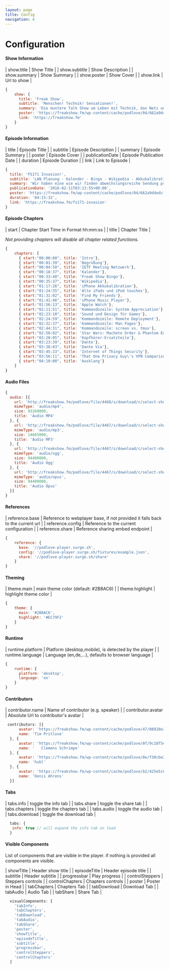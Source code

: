 ```yaml
---
layout: page
title: Config
navigation: 4
---
```


# Configuration

#### Show Information

| show.title  | Show Title  |
| show.subtitle  | Show Description  |
| show.summary | Show Summary |
| show.poster | Show Cover |
| show.link | Url to show |

```javascript
{
    show: {
      title: 'Freak Show',
      subtitle: 'Menschen! Technik! Sensationen!',
      summary: 'Die muntere Talk Show um Leben mit Technik, das Netz und Technikkultur. Bisweilen Apple-lastig aber selten einseitig. Wir leben und lieben Technologie und reden darüber. Mit Tim, hukl, roddi, Clemens und Denis. Freak Show hieß irgendwann mal mobileMacs.',
      poster: 'https://freakshow.fm/wp-content/cache/podlove/04/662a9d4edcf77ea2abe3c74681f509/freak-show_200x200.jpg',
      link: 'https://freakshow.fm'
    }
}
```

#### Episode Information

| title | Episode Title |
| subtitle | Episode Description |
| summary | Episode Summary |
| poster | Episode Cover |
| publicationDate | Episode Publication Date |
| duration | Episode Duration |
| link | Link to Episode |

```javascript
{
  title: 'FS171 Invasion!',
  subtitle: 'LAN Planung - Kalender - Bingo - Wikipedia - Akkukalibration - Alte iPads und iPods - Find My Friends - iPhone Music Player - Apple Watch - Kommandozeile - Star Wars - Dante - Internet of Things Security - VPN',
  summary: 'Wir haben eine wie wir finden abwechslungsreiche Sendung produziert, die wir Euch wie immer mit Freude bereitstellen. Während die Live-Hörer Freak-Show-Bingo spielen, greifen wir das Wikipedia-Thema der letzten Sendung auf und liefern auch noch weitere Aspekte des optimalen Star-Wars-Medienkonsums frei Haus. Dazu viel Nerderei rund um die Kommandozeile, eine Einschätzung der Perspektive der Apple Watch, ein Rant über die mangelhafte Security  im Internet of Things (and Buildings) und allerlei anderer Kram.  Roddi setzt dieses Mal aus, sonst Vollbesetzung.',
  publicationDate: '2016-02-11T03:13:55+00:00',
  poster: 'https://freakshow.fm/wp-content/cache/podlove/04/662a9d4edcf77ea2abe3c74681f509/freak-show_200x200.jpg',
  duration: '04:15:32',
  link: 'https://freakshow.fm/fs171-invasion'
}
```

#### Episode Chapters

| start | Chapter Start Time in Format hh:mm:ss |
| title | Chapter Title |

_Not providing chapters will disable all chapter related functions._

```javascript
{
    chapters: [
      { start:"00:00:00", title: 'Intro'},
      { start:"00:01:39", title: 'Begrüßung'},
      { start:"00:04:58", title: 'IETF Meeting Netzwerk'},
      { start:"00:18:37", title: 'Kalender'},
      { start:"00:33:40", title: 'Freak Show Bingo'},
      { start:"00:35:37", title: 'Wikipedia'},
      { start:"01:17:26", title: 'iPhone Akkukalibration'},
      { start:"01:24:55", title: 'Alte iPads und iPod touches'},
      { start:"01:31:02", title: 'Find My Friends'},
      { start:"01:41:46", title: 'iPhone Music Player'},
      { start:"01:56:13", title: 'Apple Watch'},
      { start:"02:11:51", title: 'Kommandozeile: System Appreciation'},
      { start:"02:23:10", title: 'Sound und Design für Games'},
      { start:"02:24:59", title: 'Kommandozeile: Remote Deployment'},
      { start:"02:32:37", title: 'Kommandozeile: Man Pages'},
      { start:"02:44:31", title: 'Kommandozeile: screen vs. tmux'},
      { start:"02:58:02", title: 'Star Wars: Machete Order & Phantom Edit'},
      { start:"03:20:05", title: 'Kopfhörer-Ersatzteile'},
      { start:"03:23:39", title: 'Dante'},
      { start:"03:38:03", title: 'Dante Via'},
      { start:"03:45:33", title: 'Internet of Things Security'},
      { start:"03:56:11", title: 'That One Privacy Guy\'s VPN Comparison Chart'},
      { start:"04:10:00", title: 'Ausklang'}
    ]
}
```

#### Audio Files

```javascript
{
  audio: [{
    url: 'http://freakshow.fm/podlove/file/4468/s/download/c/select-show/fs171-invasion.m4a',
    mimeType: 'audio/mp4',
    size: 93260000,
    title: 'Audio MP4'
  }, {
    url: 'http://freakshow.fm/podlove/file/4467/s/download/c/select-show/fs171-invasion.mp3',
    mimeType: 'audio/mp3',
    size: 14665000,
    title: 'Audio MP3'
  }, {
    url: 'http://freakshow.fm/podlove/file/4467/s/download/c/select-show/fs171-invasion.oga',
    mimeType: 'audio/ogg',
    size: 94400000,
    title: 'Audio Ogg'
  }, {
    url: 'http://freakshow.fm/podlove/file/4467/s/download/c/select-show/fs171-invasion.opus',
    mimeType: 'audio/opus',
    size: 94400000,
    title: 'Audio Opus'
  }]
}
```

#### References

| reference.base | Reference to webplayer base, if not provided it falls back to the current url |
| reference.config | Reference to the current configuration |
| reference.share | Reference sharing embed endpoint |

```javascript
{
    reference: {
      base: '//podlove-player.surge.sh',
      config: '//podlove-player.surge.sh/fixtures/example.json',
      share: '//podlove-player.surge.sh/share'
    }
}
```

#### Theming

| theme.main | main theme color (default: #2B8AC6) |
| theme.highlight | highlight theme color |

```javascript
{
    theme: {
      main: '#2B8AC6',
      highlight: '#EC79F2'
    }
}
```

#### Runtime

| runtime.platform | Platform (desktop,mobile), is detected by the player |
| runtime.language | Language (en,de,...), defaults to browser language |

```javascript
{
    runtime: {
      platform: 'desktop',
      language: 'en'
    }
}
```

#### Contributors

| contributor.name   | Name of contributor (e.g. speaker)   |
| contributor.avatar | Absolute Url to contributor's avatar |

```javascript
 contributors: [{
      avatar: 'https://freakshow.fm/wp-content/cache/podlove/47/08928e3c26dcb1141d67ad75869619/tim-pritlove_50x50.jpg',
      name: 'Tim Pritlove'
  }, {
      avatar: 'https://freakshow.fm/wp-content/cache/podlove/0f/9c18f5e825496b9060337f92814142/clemens-schrimpe_50x50.jpg',
      name: '	Clemens Schrimpe'
  }, {
      avatar: 'https://freakshow.fm/wp-content/cache/podlove/8e/f30cbe274c3f5e43dc4a7219676f50/hukl_50x50.jpg',
      name: 'hukl'
  }, {
      avatar: 'https://freakshow.fm/wp-content/cache/podlove/b2/425e5c8f180ddf548c95be1c2d7bcf/denis-ahrens_50x50.jpg',
      name: 'Denis Ahrens'
  }]
```

#### Tabs

| tabs.info     | toggle the info tab     |
| tabs.share    | toggle the share tab    |
| tabs.chapters | toggle the chapters tab |
| tabs.audio    | toggle the audio tab    |
| tabs.download | toggle the download tab |


```javascript
  tabs: {
   info: true // will expand the info tab on load
  }
```

#### Visible Components

List of components that are visible in the player. if nothing is provided all components are visible.

| showTitle         | Header show title     |
| episodeTitle      | Header episode title  |
| subtitle          | Header subtitle       |
| progressbar       | Play progress         |
| controlSteppers   | Steppers controls     |
| controlChapters   | Chapters controls     |
| poster            | Poster in Head        |
| tabChapters       | Chapters Tab          |
| tabDownload       | Download Tab          |
| tabAudio          | Audio Tab             |
| tabShare          | Share Tab             |


```javascript
  visualComponents: [
    'tabInfo',
    'tabChapters',
    'tabDownload',
    'tabAudio',
    'tabShare',
    'poster',
    'showTitle',
    'episodeTitle',
    'subtitle',
    'progressbar',
    'controlSteppers',
    'controlChapters'
  ]
```
